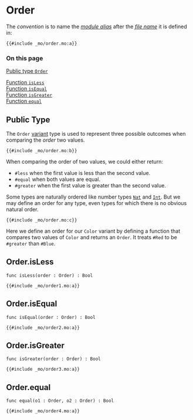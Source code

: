 # Order

The _convention_ is to name the [_module alias_](/common-programming-concepts/modules.html#type-imports-and-renaming) after the [_file name_](/common-programming-concepts/modules.html#imports) it is defined in:

```motoko
{{#include _mo/order.mo:a}}
```

### On this page

[Public type `Order`](#public-type)

[Function `isLess`](#orderisless)  
[Function `isEqual`](#orderisequal)  
[Function `isGreater`](#orderisgreater)  
[Function `equal`](#orderequal)

## Public Type

The `Order` [variant](/common-programming-concepts/types/variants.html) type is used to represent three possible outcomes when comparing the _order_ two values.

```motoko
{{#include _mo/order.mo:b}}
```

When comparing the order of two values, we could either return:

- `#less` when the first value is less than the second value.
- `#equal` when both values are equal.
- `#greater` when the first value is greater than the second value.

Some types are naturally ordered like number types [`Nat`](/base-library/primitive-types/nat.html) and [`Int`](/base-library/primitive-types/int.html). But we may define an order for any type, even types for which there is no obvious natural order.

```motoko, run
{{#include _mo/order.mo:c}}
```

Here we define an order for our `Color` variant by defining a function that compares two values of `Color` and returns an `Order`. It treats `#Red` to be `#greater` than `#Blue`.

## Order.isLess

```motoko
func isLess(order : Order) : Bool
```

```motoko, run
{{#include _mo/order1.mo:a}}
```

## Order.isEqual

```motoko
func isEqual(order : Order) : Bool
```

```motoko, run
{{#include _mo/order2.mo:a}}
```

## Order.isGreater

```motoko
func isGreater(order : Order) : Bool
```

```motoko, run
{{#include _mo/order3.mo:a}}
```

## Order.equal

```motoko
func equal(o1 : Order, o2 : Order) : Bool
```

```motoko, run
{{#include _mo/order4.mo:a}}
```
